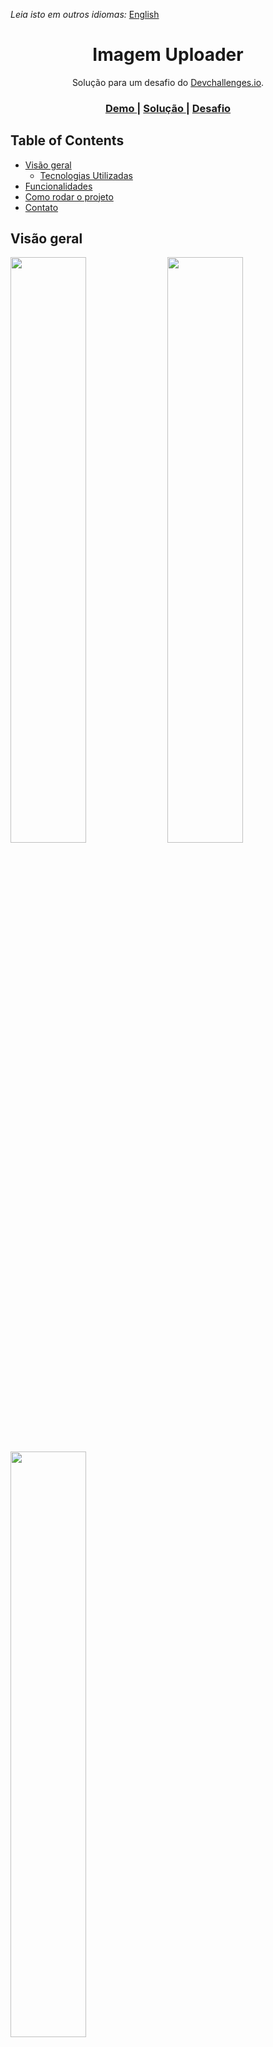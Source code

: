 _Leia isto em outros idiomas:_ [English](README.md)

<h1 align="center">Imagem Uploader</h1>

<div align="center">
   Solução para um desafio do <a href="http://devchallenges.io" target="_blank">Devchallenges.io</a>.
</div>

<div align="center">
  <h3>
    <a href="https://image-uploader-devchalenger-io.vercel.app">
      Demo
    </a>
    <span> | </span>
    <a href="https://github.com/eduardosantanna/image-uploader-devchalenger-io">
      Solução
    </a>
    <span> | </span>
    <a href="https://devchallenges.io/challenges/O2iGT9yBd6xZBrOcVirx">
      Desafio 
    </a>
  </h3>
</div>

<!-- TABLE OF CONTENTS -->

## Table of Contents

- [Visão geral](#visão-geral)
  - [Tecnologias Utilizadas](#tecnologias-utilizadas)
- [Funcionalidades](#funcionalidades)
- [Como rodar o projeto](#como-rodar-o-projeto)
- [Contato](#contato)

<!-- OVERVIEW -->

## Visão geral

<img src="https://i.imgur.com/BUhZBtm.png" width="49%"/>
<img src="https://i.imgur.com/ArqRwX5.png" width="49%"/>
<img src="https://i.imgur.com/WMslAyR.png" width="49%"/>

### Tecnologias Utilizadas

- [React](https://reactjs.org/)
- [Ant Design](https://ant.design/)
- [Nest.js](https://nestjs.com/)
- [Firebase](https://firebase.google.com/)

## Funcionalidades

<!-- List the features of your application or follow the template. Don't share the figma file here :) -->

In this application, the user can upload an image and retrieve its URL to be used later.

## Como rodar o projeto

<!-- Example: -->

Para clonar e executar este aplicativo, você precisará do [Git](https://git-scm.com) e [Node.js](https://nodejs.org/en/download/) (que vem com [npm](http://npmjs.com)) instalado no seu computador.

Também será necessário que você tenha um projeto firebase e que tenha sua chave baixada em seu computador, para que ela possa ser adicionada ao arquivo .env do diretório back-end. Exemplo de chave:

```bash
{
  "type": "*",
  "project_id": "*",
  "private_key_id": "*",
  "private_key": "*",
  "client_email": "*",
  "client_id": "*",
  "auth_uri": "*",
  "token_uri": "*",
  "auth_provider_x509_cert_url": "*",
  "client_x509_cert_url": "*"
}
```

Após obter a chave firebase, basta adicioná-la ao .env do repositório back-end e seguir os passos abaixo:

```bash
#Front-end

# Entering the project directory
$ cd image-uploader-devchalenger-io-frontend

# Install dependencies
$ npm install

# Run the app
$ npm run dev
```

```bash
#Back-end

# Entering the project directory
$ cd image-uploader-devchalenger-io-backend

# Install dependencies
$ npm install

# Run the app
$ npm start
```

## Contato

- GitHub [@eduardosantanna](https://github.com/eduardosantanna)
- Linkedin [@Luis Eduardo](https://www.linkedin.com/in/eduardosanntana)
